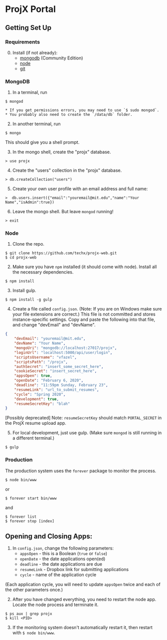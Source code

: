 # ProjX Portal

## Getting Set Up

### Requirements

0. Install (if not already):
    * [mongodb](https://docs.mongodb.com/manual/installation/) (Community Edition)
    * [node](https://nodejs.org/en/)
    * [git](https://git-scm.com/downloads)

### MongoDB

1. In a terminal, run

```
$ mongod
```

    * If you get permissions errors, you may need to use `$ sudo mongod`.
    * You probably also need to create the `/data/db` folder.

2. In another terminal, run

```
$ mongo
```

This should give you a shell prompt.

3. In the mongo shell, create the "projx" database.

```
> use projx
```

4. Create the "users" collection in the "projx" database.

```
> db.createCollection("users")
```

5. Create your own user profile with an email address and full name:

```
>  db.users.insert({"email":"youremail@mit.edu","name":"Your Name","isAdmin":true})
```

6. Leave the mongo shell. But leave `mongod` running!

```
> exit
```

### Node

1. Clone the repo.

```
$ git clone https://github.com/techx/projx-web.git
$ cd projx-web
```

2. Make sure you have `npm` installed (it should come with node).
   Install all the necessary dependencies.

```
$ npm install
```

3. Install gulp.

```
$ npm install -g gulp
```

4. Create a file called `config.json`.
   (Note: If you are on Windows make sure your file extensions are correct.)
   This file is not committed and stores instance-specific settings.
   Copy and paste the following into that file, and change "devEmail" and "devName".

```JSON
{
    "devEmail": "youremail@mit.edu",
    "devName": "Your Name",
    "mongoUri": "mongodb://localhost:27017/projx",
    "loginUrl": "localhost:5000/api/user/login",
    "scriptsUsername": "vfazel",
    "scriptsPath": "/projx",
    "authSecret": "insert_some_secret_here",
    "cookieSecret": "insert_secret_here",
    "appsOpen": true,
    "openDate": "February 6, 2020",
    "deadline": "11:59pm Sunday, February 23",
    "resumeLink": "url_to_submit_resumes",
    "cycle": "Spring 2020",
    "development": true,
    "resumeSecretKey": "blah"
}
```

[Possibly deprecated]
Note: `resumeSecretKey` should match `PORTAL_SECRET` in the ProjX resume upload app.

5. For local development, just use gulp.
   (Make sure `mongod` is still running in a different terminal.)

```
$ gulp
```

### Production

The production system uses the `forever` package to monitor the process.

```
$ node bin/www
```
or
```
$ forever start bin/www
```
and
```
$ forever list
$ forever stop [index]
```

## Opening and Closing Apps:

1. In `config.json`, change the following parameters:
    * `appsOpen` - this is a Boolean (`true` or `false`)
    * `openDate` - the date applications open(ed)
    * `deadline` - the date applications are due
    * `resumeLink` - Dropbox link for submitting applications
    * `cycle` - name of the application cycle

(Each application cycle, you will need to update `appsOpen` twice and each of the other parameters once.)

2. After you have changed everything, you need to restart the node app.
   Locate the node process and terminate it.

```
$ ps aux | grep projx
$ kill <PID>
```

3. If the monitoring system doesn't automatically restart it, then restart with
   `$ node bin/www`.
